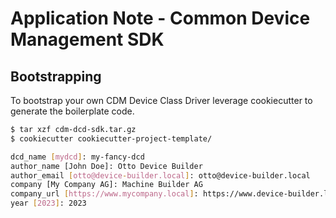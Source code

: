 # Application Note - Common Device Management SDK

## Bootstrapping

To bootstrap your own CDM Device Class Driver leverage cookiecutter to generate the boilerplate code.

```bash
$ tar xzf cdm-dcd-sdk.tar.gz
$ cookiecutter cookiecutter-project-template/

dcd_name [mydcd]: my-fancy-dcd
author_name [John Doe]: Otto Device Builder
author_email [otto@device-builder.local]: otto@device-builder.local
company [My Company AG]: Machine Builder AG
company_url [https://www.mycompany.local]: https://www.device-builder.local
year [2023]: 2023
```
